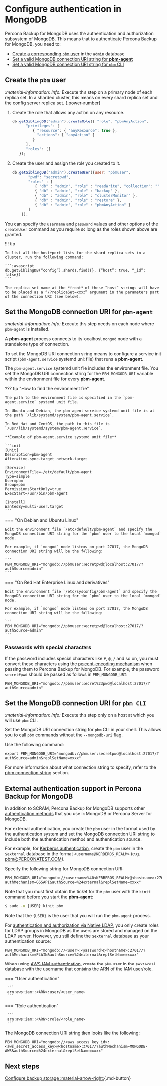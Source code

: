 # Configure authentication in MongoDB

Percona Backup for MongoDB uses the authentication and authorization subsystem  of MongoDB. This means that to authenticate Percona Backup for MongoDB, you need to:

* [Create a corresponding `pbm` user](#create-the-pbm-user) in the `admin` database 
* [Set a valid MongoDB connection URI string for **pbm-agent**](#set-the-mongodb-connection-uri-for-pbm-agent) 
* [Set a valid MongoDB connection URI string for `pbm` CLI](#set-the-mongodb-connection-uri-for-pbm-cli)

## Create the `pbm` user

<i info>:material-information: Info:</i> Execute this step on a primary node of each replica set. In a sharded cluster, this means on every shard replica set and the config server replica set.
{.power-number}
    
1. Create the role that allows any action on any resource.

     ```javascript
     db.getSiblingDB("admin").createRole({ "role": "pbmAnyAction",
           "privileges": [
              { "resource": { "anyResource": true },
                "actions": [ "anyAction" ]
              }
           ],
           "roles": []
        });
     ```

2. Create the user and assign the role you created to it.

     ```javascript
     db.getSiblingDB("admin").createUser({user: "pbmuser",
            "pwd": "secretpwd",
            "roles" : [
               { "db" : "admin", "role" : "readWrite", "collection": "" },
               { "db" : "admin", "role" : "backup" },
               { "db" : "admin", "role" : "clusterMonitor" },
               { "db" : "admin", "role" : "restore" },
               { "db" : "admin", "role" : "pbmAnyAction" }
            ]
         });
     ```

You can specify the `username` and `password` values and other options of the `createUser` command as you require so long as the roles shown above are granted.


!!! tip

    To list all the host+port lists for the shard replica sets in a cluster, run the following command:

    ```javascript
    db.getSiblingDB(“config”).shards.find({}, {“host”: true, “_id”: false}) 
    ```

    The replica set name at the *front* of these “host” strings will have to be placed as a “/?replicaSet=xxxx” argument in the parameters part of the connection URI (see below).

## Set the MongoDB connection URI for `pbm-agent`

<i info>:material-information: Info:</i> Execute this step needs on each node where `pbm-agent` is installed.

A **pbm-agent** process connects to its localhost `mongod` node with a standalone type of connection. 

To set the MongoDB URI connection string means to configure a service init script (`pbm-agent.service` systemd unit file) that runs a **pbm-agent**.

The `pbm-agent.service` systemd unit file includes the environment file. You set the MongoDB URI connection string for the  `PBM_MONGODB_URI` variable within the environment file for every **pbm-agent**.

??? tip "How to find the environment file"

    The path to the environment file is specified in the `pbm-agent.service` systemd unit file.

    In Ubuntu and Debian, the pbm-agent.service systemd unit file is at the path `/lib/systemd/system/pbm-agent.service`.

    In Red Hat and CentOS, the path to this file is `/usr/lib/systemd/system/pbm-agent.service`.

    **Example of pbm-agent.service systemd unit file**

    ```init
    [Unit]
    Description=pbm-agent
    After=time-sync.target network.target

    [Service]
    EnvironmentFile=-/etc/default/pbm-agent
    Type=simple
    User=pbm
    Group=pbm
    PermissionsStartOnly=true
    ExecStart=/usr/bin/pbm-agent

    [Install]
    WantedBy=multi-user.target
    ```

=== "On Debian and Ubuntu Linux"

    Edit the environment file `/etc/default/pbm-agent` and specify the MongoDB connection URI string for the `pbm` user to the local `mongod` node.

    For example, if `mongod` node listens on port 27017, the MongoDB connection URI string will be the following:

    ```
    PBM_MONGODB_URI="mongodb://pbmuser:secretpwd@localhost:27017/?authSource=admin"
    ```

=== "On Red Hat Enterprise Linux and derivatives"

    Edit the environment file `/etc/sysconfig/pbm-agent` and specify the MongoDB connection URI string for the `pbm` user to the local `mongod` node. 

    For example, if `mongod` node listens on port 27017, the MongoDB connection URI string will be the following:

    ```
    PBM_MONGODB_URI="mongodb://pbmuser:secretpwd@localhost:27017/?authSource=admin"
    ```

### Passwords with special characters

If the password includes special characters like `#`, `@`, `/` and so on, you must convert these characters using the [percent-encoding mechanism](https://datatracker.ietf.org/doc/html/rfc3986#section-2.1) when passing them to Percona Backup for MongoDB. For example, the password `secret#pwd` should be passed as follows in `PBM_MONGODB_URI`:

```
PBM_MONGODB_URI="mongodb://pbmuser:secret%23pwd@localhost:27017/?authSource=admin"
```

## Set the MongoDB connection URI for `pbm CLI`

<i info>:material-information: Info:</i> Execute this step only on a host at which you will use `pbm` CLI.

Set the MongoDB URI connection string for `pbm` CLI in your shell. This allows you to call `pbm` commands without the `--mongodb-uri` flag.

Use the following command:

```
export PBM_MONGODB_URI="mongodb://pbmuser:secretpwd@localhost:27017/?authSource=admin&replSetName=xxxx"
```

For more information about what connection string to specify, refer to the [pbm connection string](../details/authentication.html#mongodb-connection-strings) section.

## External authentication support in Percona Backup for MongoDB

In addition to SCRAM, Percona Backup for MongoDB supports other [authentication methods](https://docs.percona.com/percona-server-for-mongodb/latest/authentication.html) that you use in MongoDB or Percona Server for MongoDB.

For external authentication, you create the `pbm` user in the format used by the authentication system and set the MongoDB connection URI string to include both the authentication method and authentication source.

For example, for [Kerberos authentication](https://docs.percona.com/percona-server-for-mongodb/6.0/authentication.html#kerberos-authentication), create the `pbm` user in the `$external` database in the format `<username@KERBEROS_REALM>` (e.g. [pbm@PERCONATEST.COM](mailto:pbm@PERCONATEST.COM)).

Specify the following string for MongoDB connection URI:

```
PBM_MONGODB_URI="mongodb://<username>%40<KERBEROS_REALM>@<hostname>:27018/?authMechanism=GSSAPI&authSource=%24external&replSetName=xxxx"
```

Note that you must first obtain the ticket for the `pbm` user with the `kinit` command before you start the **pbm-agent**:

```{.bash data-prompt="$"}
$ sudo -u {USER} kinit pbm
```

Note that the `{USER}` is the user that you will run the `pbm-agent` process.

For [authentication and authorization via Native LDAP](https://docs.percona.com/percona-server-for-mongodb/6.0/authorization.html#authentication-and-authorization-with-direct-binding-to-ldap), you only create roles for LDAP groups in MongoDB as the users are stored and managed on the LDAP server. However, you still define the `$external` database as your authentication source:

```
PBM_MONGODB_URI="mongodb://<user>:<password>@<hostname>:27017/?authMechanism=PLAIN&authSource=%24external&replSetName=xxxx"
```

When using [AWS IAM authentication](), create the `pbm` user in the `$external` database with the username that contains the ARN of the IAM user/role.


=== "User authentication"

     ```
     arn:aws:iam::<ARN>:user/<user_name>
     ```

=== "Role authentication"

     ```
     arn:aws:iam::<ARN>:role/<role_name>
     ```

The MongoDB connection URI string then looks like the following:

```
PBM_MONGODB_URI="mongodb://<aws_access_key_id>:<aws_secret_access_key>@<hostname>:27017/?authMechanism=MONGODB-AWS&authSource=%24external&replSetName=xxxx"
```

## Next steps

[Configure backup storage :material-arrow-right:](backup-storage.md){.md-button}
